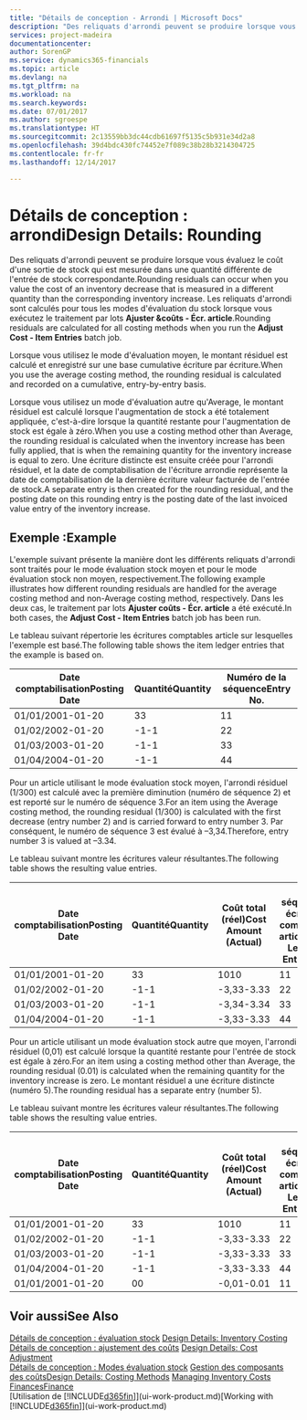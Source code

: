 ```yaml
---
title: "Détails de conception - Arrondi | Microsoft Docs"
description: "Des reliquats d'arrondi peuvent se produire lorsque vous évaluez le coût d'une sortie de stock qui est mesurée dans une quantité différente de l'entrée de stock correspondante. Les reliquats d'arrondi sont calculés pour tous les modes d'évaluation du stock lorsque vous exécutez le traitement par lots **Ajuster &coûts - Écr. article**."
services: project-madeira
documentationcenter: 
author: SorenGP
ms.service: dynamics365-financials
ms.topic: article
ms.devlang: na
ms.tgt_pltfrm: na
ms.workload: na
ms.search.keywords: 
ms.date: 07/01/2017
ms.author: sgroespe
ms.translationtype: HT
ms.sourcegitcommit: 2c13559bb3dc44cdb61697f5135c5b931e34d2a8
ms.openlocfilehash: 39d4bdc430fc74452e7f089c38b28b3214304725
ms.contentlocale: fr-fr
ms.lasthandoff: 12/14/2017

---
```

# <a name="design-details-rounding"></a><span data-ttu-id="1483b-104">Détails de conception : arrondi</span><span class="sxs-lookup"><span data-stu-id="1483b-104">Design Details: Rounding</span></span>
<span data-ttu-id="1483b-105">Des reliquats d'arrondi peuvent se produire lorsque vous évaluez le coût d'une sortie de stock qui est mesurée dans une quantité différente de l'entrée de stock correspondante.</span><span class="sxs-lookup"><span data-stu-id="1483b-105">Rounding residuals can occur when you value the cost of an inventory decrease that is measured in a different quantity than the corresponding inventory increase.</span></span> <span data-ttu-id="1483b-106">Les reliquats d'arrondi sont calculés pour tous les modes d'évaluation du stock lorsque vous exécutez le traitement par lots **Ajuster &coûts - Écr. article**.</span><span class="sxs-lookup"><span data-stu-id="1483b-106">Rounding residuals are calculated for all costing methods when you run the **Adjust Cost - Item Entries** batch job.</span></span>  

 <span data-ttu-id="1483b-107">Lorsque vous utilisez le mode d'évaluation moyen, le montant résiduel est calculé et enregistré sur une base cumulative écriture par écriture.</span><span class="sxs-lookup"><span data-stu-id="1483b-107">When you use the average costing method, the rounding residual is calculated and recorded on a cumulative, entry-by-entry basis.</span></span>  

 <span data-ttu-id="1483b-108">Lorsque vous utilisez un mode d'évaluation autre qu'Average, le montant résiduel est calculé lorsque l'augmentation de stock a été totalement appliquée, c'est-à-dire lorsque la quantité restante pour l'augmentation de stock est égale à zéro.</span><span class="sxs-lookup"><span data-stu-id="1483b-108">When you use a costing method other than Average, the rounding residual is calculated when the inventory increase has been fully applied, that is when the remaining quantity for the inventory increase is equal to zero.</span></span> <span data-ttu-id="1483b-109">Une écriture distincte est ensuite créée pour l'arrondi résiduel, et la date de comptabilisation de l'écriture arrondie représente la date de comptabilisation de la dernière écriture valeur facturée de l'entrée de stock.</span><span class="sxs-lookup"><span data-stu-id="1483b-109">A separate entry is then created for the rounding residual, and the posting date on this rounding entry is the posting date of the last invoiced value entry of the inventory increase.</span></span>  

## <a name="example"></a><span data-ttu-id="1483b-110">Exemple :</span><span class="sxs-lookup"><span data-stu-id="1483b-110">Example</span></span>  
 <span data-ttu-id="1483b-111">L'exemple suivant présente la manière dont les différents reliquats d'arrondi sont traités pour le mode évaluation stock moyen et pour le mode évaluation stock non moyen, respectivement.</span><span class="sxs-lookup"><span data-stu-id="1483b-111">The following example illustrates how different rounding residuals are handled for the average costing method and non-Average costing method, respectively.</span></span> <span data-ttu-id="1483b-112">Dans les deux cas, le traitement par lots **Ajuster coûts - Écr. article** a été exécuté.</span><span class="sxs-lookup"><span data-stu-id="1483b-112">In both cases, the **Adjust Cost - Item Entries** batch job has been run.</span></span>  

 <span data-ttu-id="1483b-113">Le tableau suivant répertorie les écritures comptables article sur lesquelles l'exemple est basé.</span><span class="sxs-lookup"><span data-stu-id="1483b-113">The following table shows the item ledger entries that the example is based on.</span></span>  

|<span data-ttu-id="1483b-114">Date comptabilisation</span><span class="sxs-lookup"><span data-stu-id="1483b-114">Posting Date</span></span>|<span data-ttu-id="1483b-115">Quantité</span><span class="sxs-lookup"><span data-stu-id="1483b-115">Quantity</span></span>|<span data-ttu-id="1483b-116">Numéro de la séquence</span><span class="sxs-lookup"><span data-stu-id="1483b-116">Entry No.</span></span>|  
|------------------|--------------|---------------|  
|<span data-ttu-id="1483b-117">01/01/20</span><span class="sxs-lookup"><span data-stu-id="1483b-117">01-01-20</span></span>|<span data-ttu-id="1483b-118">3</span><span class="sxs-lookup"><span data-stu-id="1483b-118">3</span></span>|<span data-ttu-id="1483b-119">1</span><span class="sxs-lookup"><span data-stu-id="1483b-119">1</span></span>|  
|<span data-ttu-id="1483b-120">01/02/20</span><span class="sxs-lookup"><span data-stu-id="1483b-120">02-01-20</span></span>|<span data-ttu-id="1483b-121">-1</span><span class="sxs-lookup"><span data-stu-id="1483b-121">-1</span></span>|<span data-ttu-id="1483b-122">2</span><span class="sxs-lookup"><span data-stu-id="1483b-122">2</span></span>|  
|<span data-ttu-id="1483b-123">01/03/20</span><span class="sxs-lookup"><span data-stu-id="1483b-123">03-01-20</span></span>|<span data-ttu-id="1483b-124">-1</span><span class="sxs-lookup"><span data-stu-id="1483b-124">-1</span></span>|<span data-ttu-id="1483b-125">3</span><span class="sxs-lookup"><span data-stu-id="1483b-125">3</span></span>|  
|<span data-ttu-id="1483b-126">01/04/20</span><span class="sxs-lookup"><span data-stu-id="1483b-126">04-01-20</span></span>|<span data-ttu-id="1483b-127">-1</span><span class="sxs-lookup"><span data-stu-id="1483b-127">-1</span></span>|<span data-ttu-id="1483b-128">4</span><span class="sxs-lookup"><span data-stu-id="1483b-128">4</span></span>|  

 <span data-ttu-id="1483b-129">Pour un article utilisant le mode évaluation stock moyen, l'arrondi résiduel (1/300) est calculé avec la première diminution (numéro de séquence 2) et est reporté sur le numéro de séquence 3.</span><span class="sxs-lookup"><span data-stu-id="1483b-129">For an item using the Average costing method, the rounding residual (1/300) is calculated with the first decrease (entry number 2) and is carried forward to entry number 3.</span></span> <span data-ttu-id="1483b-130">Par conséquent, le numéro de séquence 3 est évalué à –3,34.</span><span class="sxs-lookup"><span data-stu-id="1483b-130">Therefore, entry number 3 is valued at –3.34.</span></span>  

 <span data-ttu-id="1483b-131">Le tableau suivant montre les écritures valeur résultantes.</span><span class="sxs-lookup"><span data-stu-id="1483b-131">The following table shows the resulting value entries.</span></span>  

|<span data-ttu-id="1483b-132">Date comptabilisation</span><span class="sxs-lookup"><span data-stu-id="1483b-132">Posting Date</span></span>|<span data-ttu-id="1483b-133">Quantité</span><span class="sxs-lookup"><span data-stu-id="1483b-133">Quantity</span></span>|<span data-ttu-id="1483b-134">Coût total (réel)</span><span class="sxs-lookup"><span data-stu-id="1483b-134">Cost Amount (Actual)</span></span>|<span data-ttu-id="1483b-135">N° séquence écriture comptable article</span><span class="sxs-lookup"><span data-stu-id="1483b-135">Item Ledger Entry No.</span></span>|<span data-ttu-id="1483b-136">Numéro de la séquence</span><span class="sxs-lookup"><span data-stu-id="1483b-136">Entry No.</span></span>|  
|------------------|--------------|----------------------------|---------------------------|---------------|  
|<span data-ttu-id="1483b-137">01/01/20</span><span class="sxs-lookup"><span data-stu-id="1483b-137">01-01-20</span></span>|<span data-ttu-id="1483b-138">3</span><span class="sxs-lookup"><span data-stu-id="1483b-138">3</span></span>|<span data-ttu-id="1483b-139">10</span><span class="sxs-lookup"><span data-stu-id="1483b-139">10</span></span>|<span data-ttu-id="1483b-140">1</span><span class="sxs-lookup"><span data-stu-id="1483b-140">1</span></span>|<span data-ttu-id="1483b-141">1</span><span class="sxs-lookup"><span data-stu-id="1483b-141">1</span></span>|  
|<span data-ttu-id="1483b-142">01/02/20</span><span class="sxs-lookup"><span data-stu-id="1483b-142">02-01-20</span></span>|<span data-ttu-id="1483b-143">-1</span><span class="sxs-lookup"><span data-stu-id="1483b-143">-1</span></span>|<span data-ttu-id="1483b-144">-3,33</span><span class="sxs-lookup"><span data-stu-id="1483b-144">-3.33</span></span>|<span data-ttu-id="1483b-145">2</span><span class="sxs-lookup"><span data-stu-id="1483b-145">2</span></span>|<span data-ttu-id="1483b-146">2</span><span class="sxs-lookup"><span data-stu-id="1483b-146">2</span></span>|  
|<span data-ttu-id="1483b-147">01/03/20</span><span class="sxs-lookup"><span data-stu-id="1483b-147">03-01-20</span></span>|<span data-ttu-id="1483b-148">-1</span><span class="sxs-lookup"><span data-stu-id="1483b-148">-1</span></span>|<span data-ttu-id="1483b-149">-3,34</span><span class="sxs-lookup"><span data-stu-id="1483b-149">-3.34</span></span>|<span data-ttu-id="1483b-150">3</span><span class="sxs-lookup"><span data-stu-id="1483b-150">3</span></span>|<span data-ttu-id="1483b-151">3</span><span class="sxs-lookup"><span data-stu-id="1483b-151">3</span></span>|  
|<span data-ttu-id="1483b-152">01/04/20</span><span class="sxs-lookup"><span data-stu-id="1483b-152">04-01-20</span></span>|<span data-ttu-id="1483b-153">-1</span><span class="sxs-lookup"><span data-stu-id="1483b-153">-1</span></span>|<span data-ttu-id="1483b-154">-3,33</span><span class="sxs-lookup"><span data-stu-id="1483b-154">-3.33</span></span>|<span data-ttu-id="1483b-155">4</span><span class="sxs-lookup"><span data-stu-id="1483b-155">4</span></span>|<span data-ttu-id="1483b-156">4</span><span class="sxs-lookup"><span data-stu-id="1483b-156">4</span></span>|  

 <span data-ttu-id="1483b-157">Pour un article utilisant un mode évaluation stock autre que moyen, l'arrondi résiduel (0,01) est calculé lorsque la quantité restante pour l'entrée de stock est égale à zéro.</span><span class="sxs-lookup"><span data-stu-id="1483b-157">For an item using a costing method other than Average, the rounding residual (0.01) is calculated when the remaining quantity for the inventory increase is zero.</span></span> <span data-ttu-id="1483b-158">Le montant résiduel a une écriture distincte (numéro 5).</span><span class="sxs-lookup"><span data-stu-id="1483b-158">The rounding residual has a separate entry (number 5).</span></span>  

 <span data-ttu-id="1483b-159">Le tableau suivant montre les écritures valeur résultantes.</span><span class="sxs-lookup"><span data-stu-id="1483b-159">The following table shows the resulting value entries.</span></span>  

|<span data-ttu-id="1483b-160">Date comptabilisation</span><span class="sxs-lookup"><span data-stu-id="1483b-160">Posting Date</span></span>|<span data-ttu-id="1483b-161">Quantité</span><span class="sxs-lookup"><span data-stu-id="1483b-161">Quantity</span></span>|<span data-ttu-id="1483b-162">Coût total (réel)</span><span class="sxs-lookup"><span data-stu-id="1483b-162">Cost Amount (Actual)</span></span>|<span data-ttu-id="1483b-163">N° séquence écriture comptable article</span><span class="sxs-lookup"><span data-stu-id="1483b-163">Item Ledger Entry No.</span></span>|<span data-ttu-id="1483b-164">Numéro de la séquence</span><span class="sxs-lookup"><span data-stu-id="1483b-164">Entry No.</span></span>|  
|------------------|--------------|----------------------------|---------------------------|---------------|  
|<span data-ttu-id="1483b-165">01/01/20</span><span class="sxs-lookup"><span data-stu-id="1483b-165">01-01-20</span></span>|<span data-ttu-id="1483b-166">3</span><span class="sxs-lookup"><span data-stu-id="1483b-166">3</span></span>|<span data-ttu-id="1483b-167">10</span><span class="sxs-lookup"><span data-stu-id="1483b-167">10</span></span>|<span data-ttu-id="1483b-168">1</span><span class="sxs-lookup"><span data-stu-id="1483b-168">1</span></span>|<span data-ttu-id="1483b-169">1</span><span class="sxs-lookup"><span data-stu-id="1483b-169">1</span></span>|  
|<span data-ttu-id="1483b-170">01/02/20</span><span class="sxs-lookup"><span data-stu-id="1483b-170">02-01-20</span></span>|<span data-ttu-id="1483b-171">-1</span><span class="sxs-lookup"><span data-stu-id="1483b-171">-1</span></span>|<span data-ttu-id="1483b-172">-3,33</span><span class="sxs-lookup"><span data-stu-id="1483b-172">-3.33</span></span>|<span data-ttu-id="1483b-173">2</span><span class="sxs-lookup"><span data-stu-id="1483b-173">2</span></span>|<span data-ttu-id="1483b-174">2</span><span class="sxs-lookup"><span data-stu-id="1483b-174">2</span></span>|  
|<span data-ttu-id="1483b-175">01/03/20</span><span class="sxs-lookup"><span data-stu-id="1483b-175">03-01-20</span></span>|<span data-ttu-id="1483b-176">-1</span><span class="sxs-lookup"><span data-stu-id="1483b-176">-1</span></span>|<span data-ttu-id="1483b-177">-3,33</span><span class="sxs-lookup"><span data-stu-id="1483b-177">-3.33</span></span>|<span data-ttu-id="1483b-178">3</span><span class="sxs-lookup"><span data-stu-id="1483b-178">3</span></span>|<span data-ttu-id="1483b-179">3</span><span class="sxs-lookup"><span data-stu-id="1483b-179">3</span></span>|  
|<span data-ttu-id="1483b-180">01/04/20</span><span class="sxs-lookup"><span data-stu-id="1483b-180">04-01-20</span></span>|<span data-ttu-id="1483b-181">-1</span><span class="sxs-lookup"><span data-stu-id="1483b-181">-1</span></span>|<span data-ttu-id="1483b-182">-3,33</span><span class="sxs-lookup"><span data-stu-id="1483b-182">-3.33</span></span>|<span data-ttu-id="1483b-183">4</span><span class="sxs-lookup"><span data-stu-id="1483b-183">4</span></span>|<span data-ttu-id="1483b-184">4</span><span class="sxs-lookup"><span data-stu-id="1483b-184">4</span></span>|  
|<span data-ttu-id="1483b-185">01/01/20</span><span class="sxs-lookup"><span data-stu-id="1483b-185">01-01-20</span></span>|<span data-ttu-id="1483b-186">0</span><span class="sxs-lookup"><span data-stu-id="1483b-186">0</span></span>|<span data-ttu-id="1483b-187">-0,01</span><span class="sxs-lookup"><span data-stu-id="1483b-187">-0.01</span></span>|<span data-ttu-id="1483b-188">1</span><span class="sxs-lookup"><span data-stu-id="1483b-188">1</span></span>|<span data-ttu-id="1483b-189">5</span><span class="sxs-lookup"><span data-stu-id="1483b-189">5</span></span>|  

## <a name="see-also"></a><span data-ttu-id="1483b-190">Voir aussi</span><span class="sxs-lookup"><span data-stu-id="1483b-190">See Also</span></span>  
 <span data-ttu-id="1483b-191">[Détails de conception : évaluation stock](design-details-inventory-costing.md) </span><span class="sxs-lookup"><span data-stu-id="1483b-191">[Design Details: Inventory Costing](design-details-inventory-costing.md) </span></span>  
 <span data-ttu-id="1483b-192">[Détails de conception : ajustement des coûts](design-details-cost-adjustment.md) </span><span class="sxs-lookup"><span data-stu-id="1483b-192">[Design Details: Cost Adjustment](design-details-cost-adjustment.md) </span></span>  
 <span data-ttu-id="1483b-193">[Détails de conception : Modes évaluation stock](design-details-costing-methods.md) [Gestion des composants des coûts](finance-manage-inventory-costs.md)</span><span class="sxs-lookup"><span data-stu-id="1483b-193">[Design Details: Costing Methods](design-details-costing-methods.md) [Managing Inventory Costs](finance-manage-inventory-costs.md)</span></span>  
 [<span data-ttu-id="1483b-194">Finances</span><span class="sxs-lookup"><span data-stu-id="1483b-194">Finance</span></span>](finance.md)  
 <span data-ttu-id="1483b-195">[Utilisation de [!INCLUDE[d365fin](includes/d365fin_md.md)]](ui-work-product.md)</span><span class="sxs-lookup"><span data-stu-id="1483b-195">[Working with [!INCLUDE[d365fin](includes/d365fin_md.md)]](ui-work-product.md)</span></span>

